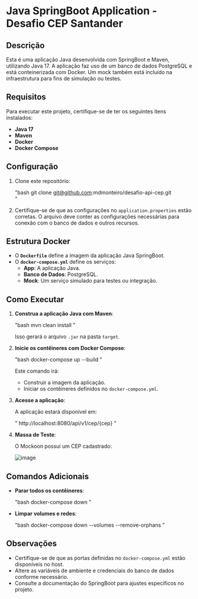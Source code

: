 # Java SpringBoot Application - Desafio CEP Santander

## Descrição

Esta é uma aplicação Java desenvolvida com SpringBoot e Maven, utilizando Java 17. A aplicação faz uso de um banco de dados PostgreSQL e está conteinerizada com Docker. Um mock também está incluído na infraestrutura para fins de simulação ou testes.

## Requisitos

Para executar este projeto, certifique-se de ter os seguintes itens instalados:

- **Java 17**
- **Maven**
- **Docker**
- **Docker Compose**

## Configuração

1. Clone este repositório:

   "bash
   git clone git@github.com:mdmonteiro/desafio-api-cep.git   
   "

2. Certifique-se de que as configurações no `application.properties` estão corretas. O arquivo deve conter as configurações necessárias para conexão com o banco de dados e outros recursos.

## Estrutura Docker

- O **`Dockerfile`** define a imagem da aplicação Java SpringBoot.
- O **`docker-compose.yml`** define os serviços:
  - **App**: A aplicação Java.
  - **Banco de Dados**: PostgreSQL.
  - **Mock**: Um serviço simulado para testes ou integração.

## Como Executar

1. **Construa a aplicação Java com Maven**:

   "bash
   mvn clean install
   "

   Isso gerará o arquivo `.jar` na pasta `target`.

2. **Inicie os contêineres com Docker Compose**:

   "bash
   docker-compose up --build
   "

   Este comando irá:

   - Construir a imagem da aplicação.
   - Iniciar os contêineres definidos no `docker-compose.yml`.

3. **Acesse a aplicação**:

   A aplicação estará disponível em:

   "
   http://localhost:8080/api/v1/cep/{cep}
   "
4. **Massa de Teste**:

   O Mockoon possui um CEP cadastrado:

   ![image](https://github.com/user-attachments/assets/190d00d6-a135-4df0-92ed-00d5b5126c46)


## Comandos Adicionais

- **Parar todos os contêineres**:

  "bash
  docker-compose down
  "

- **Limpar volumes e redes**:

  "bash
  docker-compose down --volumes --remove-orphans
  "
  
## Observações

- Certifique-se de que as portas definidas no `docker-compose.yml` estão disponíveis no host.
- Altere as variáveis de ambiente e credenciais do banco de dados conforme necessário.
- Consulte a documentação do SpringBoot para ajustes específicos no projeto.
